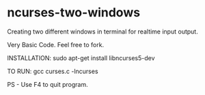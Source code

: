 ncurses-two-windows
===================

Creating two different windows in terminal for realtime input output.

Very Basic Code. Feel free to fork.

INSTALLATION:
sudo apt-get install libncurses5-dev


TO RUN:
  gcc curses.c -lncurses

PS - Use F4 to quit program.

